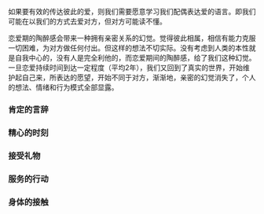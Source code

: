 如果要有效的传达彼此的爱，则我们需要愿意学习我们配偶表达爱的语言。即我们可能在以我们的方式去爱对方，但对方可能读不懂。

恋爱期的陶醉感会带来一种拥有亲密关系的幻觉。觉得彼此相属，相信有能力克服一切困难，为对方做任何付出。但这样的想法不切实际。没有考虑到人类的本性就是自我中心的，没有人是完全利他的，而恋爱期间的陶醉感，给了我们这种幻觉。
一旦恋爱持续时间到达一定程度（平均2年），我们又回到了真实的世界，开始维护起自己来，所表达的愿望，开始不同于对方，渐渐地，亲密的幻觉消失了，个人的想法、情绪和行为模式全部显露。


### 肯定的言辞



### 精心的时刻

### 接受礼物

### 服务的行动

### 身体的接触

